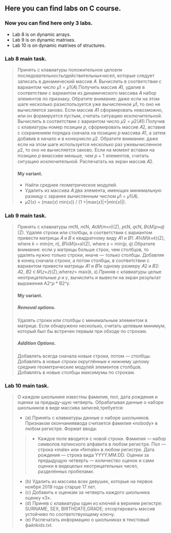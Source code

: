 ## Here you can find labs on C course.
### Now you can find here only 3 labs.
- Lab 8 is on dynamic arrays.
- Lab 9 is on dynamic matrixes.
- Lab 10 is on dynamic matrixes of structures.

### Lab 8 main task.
> Принять с клавиатуры положительное целое𝑛и последовательность𝑛действительныхчисел, которые следует записать в динамический массив 𝐴. Вычислить в соответствии с вариантом число 𝜇1 = 𝜇1(𝐴).Получить массив 𝐴1, удалив в соответствии с вариантом из динамического массива 𝐴 набор элементов по признаку. Обратите внимание: даже если на этом шаге несколько разиспользуется уже вычисленное 𝜇1, то оно не вычисляется заново. Если массив 𝐴1 сформировать невозможно, или он формируется пустым, считать ситуацию исключительной. Вычислить в соответствии с вариантом число 𝜇2 = 𝜇2(𝐴1).Получив с клавиатуры номер позиции 𝑝, сформировать массив 𝐴2, вставив с сохранением порядка сначала на позицию 𝑝 массива 𝐴1, а затем добавив в начало и в конецчисло 𝜇2. Обратите внимание: даже если на этом шаге используется несколько раз ужевычисленное 𝜇2, то оно не вычисляется заново. Если на момент вставки на позицию 𝑝 вмассиве меньше, чем 𝑝 + 1 элементов, считать ситуацию исключительной. Распечатать на экран массив 𝐴2.
> #### My variant.
> - Найти среднее геометрическое модулей.
> - Удалить из массива 𝐴 два элемента, имеющих минимальную разницу с заранее вычисленным числом 𝜇1 = 𝜇1(𝐴).
> - 𝜇2(𝑥) = (max(𝑥) min(𝑥)) / (1 +|max(𝑥)|+|min(𝑥)|).

### Lab 9 main task.
> Принять с клавиатуры 𝑚∈N, 𝑛∈N, 𝐴∈𝑀(𝑚×𝑛)(Z), 𝑝∈N, 𝑞∈N, 𝐵∈𝑀(𝑝×𝑞)(Z). Удаляя строки или столбцы, в соответствии с вариантом привести матрицы 𝐴 и 𝐵 к квадратному виду 𝐴1 и 𝐵1: 𝐴1∈𝑀(𝑘×𝑘)(Z), where 𝑘 = min(𝑚, 𝑛), 𝐵1∈𝑀(𝑠×𝑠)(Z), where 𝑠 = min(𝑝, 𝑞).Обратите внимание: если у матрицы больше строк, чем столбцов, то удалять нужно только строки, иначе — только столбцы. Добавляя в конец сначала строки, а потом столбцы, в соответствии с вариантом привести матрицы 𝐴1 и 𝐵1к одному размеру 𝐴2 и 𝐵2: 𝐴2, 𝐵2 ∈ 𝑀(𝑧×𝑧)(Z),where𝑧= max(𝑘, 𝑠).Приняв с клавиатуры целые неотрицательные 𝜌 и 𝛾, вычислить и вывести на экран результат выражения A2^𝜌 * B2^𝛾.
> #### My variant.
> ##### Removal options.
> Удалять строки или столбцы с минимальным элементом в матрице. Если обнаружено несколько, считать целевым минимум, который был бы встречен первым при обходе по строкам.
> ##### Addition Options.
> Добавлять всегда сначала новые строки, потом — столбцы. Добавлять в новые строки округлённые к нижнему целому средние геометрические модулей элементов столбцов. Добавлять в новые столбцы максимумы по строкам.

### Lab 10 main task.
> О каждом школьнике известны фамилия, пол, дата рождения и оценки за предыду-щую четверть. Обрабатывая данные о наборе школьников в виде массива записей,требуется:
> - (a) Принять с клавиатуры данные о наборе школьников. Признаком окончанияввода считается фамилия «nobody» в любом регистре. Формат ввода: 
>> - Каждое поле вводится с новой строки.
>> Фамилия — набор символов латинского алфавита в любом регистре.
>> Пол — строка «male» или «female» в любом регистре.
>> Дата рождения — строка вида YYYY.MM.DD.
>> Оценки за предыдущую четверть — количество оценок и сами оценки в видецелых неотрицательных чисел, разделённых пробелами.
> - (b) Удалить из массива всех девушек, которые на первое ноября 2019 года старше 17 лет.
> - (c) Добавить к оценкам за четверть каждого школьника оценку «3».
> - (d) Приняв с клавиатуры один из ключей в верхнем регистре: SURNAME, SEX, BIRTHDATE,GRADE; отсортировать массив устойчиво по соответствующему ключу.
> - (e) Распечатать информацию о школьниках в текстовый файлkids.txt.